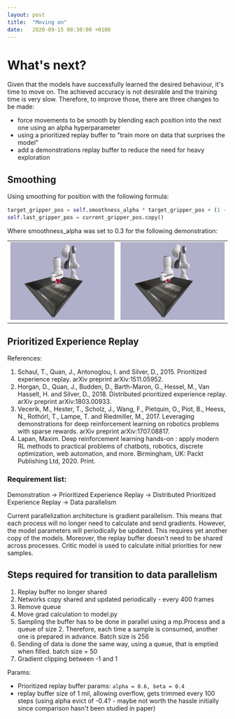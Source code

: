 ```yaml
---
layout: post
title:  "Moving on"
date:   2020-09-15 08:30:00 +0100
---
```

<!-- ![Bug found](/assets/Common/bug-stop.png){: .center-image} -->
# What's next?
Given that the models have successfully learned the desired behaviour, it's time to move on. The achieved accuracy is not desirable and the training time is very slow. Therefore, to improve those, there are three changes to be made:
- force movements to be smooth by blending each position into the next one using an alpha hyperparameter
- using a prioritized replay buffer to "train more on data that surprises the model"
- add a demonstrations replay buffer to reduce the need for heavy exploration

## Smoothing
Using smoothing for position with the following formula:
~~~ python
target_gripper_pos = self.smoothness_alpha * target_gripper_pos + (1 - self.smoothness_alpha) * self.last_gripper_pos
self.last_gripper_pos = current_gripper_pos.copy()
~~~
Where smoothness_alpha was set to 0.3 for the following demonstration:

|   |   |
|:-:|:-:|
|![Gif](/assets/Moving-on/smooth.gif)|![Gif](/assets/Moving-on/jittery.gif)|

## Prioritized Experience Replay
References:
1. Schaul, T., Quan, J., Antonoglou, I. and Silver, D., 2015. Prioritized experience replay. arXiv preprint arXiv:1511.05952.
2. Horgan, D., Quan, J., Budden, D., Barth-Maron, G., Hessel, M., Van Hasselt, H. and Silver, D., 2018. Distributed prioritized experience replay. arXiv preprint arXiv:1803.00933.
3. Vecerik, M., Hester, T., Scholz, J., Wang, F., Pietquin, O., Piot, B., Heess, N., Rothörl, T., Lampe, T. and Riedmiller, M., 2017. Leveraging demonstrations for deep reinforcement learning on robotics problems with sparse rewards. arXiv preprint arXiv:1707.08817.
4. Lapan, Maxim. Deep reinforcement learning hands-on : apply modern RL methods to practical problems of chatbots, robotics, discrete optimization, web automation, and more. Birmingham, UK: Packt Publishing Ltd, 2020. Print.

### Requirement list: 

Demonstration -> Prioritized Experience Replay -> Distributed Prioritized Experience Replay -> Data parallelism

Current parallelization architecture is gradient parallelism. This means that each process will no longer need to calculate and send gradients. However, the model parameters will periodically be updated. This requires yet another copy of the models. Moreover, the replay buffer doesn't need to be shared across processes. Critic model is used to calculate initial priorities for new samples. 

## Steps required for transition to data parallelism
1. Replay buffer no longer shared
2. Networks copy shared and updated periodically - every 400 frames
3. Remove queue
4. Move grad calculation to model.py
5. Sampling the buffer has to be done in parallel using a mp.Process and a queue of size 2. Therefore, each time a sample is consumed, another one is prepared in advance. Batch size is 256
6. Sending of data is done the same way, using a queue, that is emptied when filled. batch size = 50
7. Gradient clipping between -1 and 1

Params: 
- Prioritized replay buffer params: `alpha = 0.6, beta = 0.4`
- replay buffer size of 1 mil, allowing overflow, gets trimmed every 100 steps (using alpha evict of -0.4? - maybe not worth the hassle initially since comparison hasn't been studied in paper)


<!-- |  |   |   |   |   |
:-:|:-:|:-:|:-:|:-:|
![Low level accuracy](/assets/Getting-close/0_accuracy.png) | ![Low level actor loss](/assets/Getting-close/0_loss_actor.png) | ![Low level critic loss](/assets/Getting-close/0_loss_critic.png) | ![Low level reward](/assets/Getting-close/0_reward.png)
![High level accuracy](/assets/Getting-close/1_accuracy.png) | ![High level actor loss](/assets/Getting-close/1_loss_actor.png) | ![High level critic loss](/assets/Getting-close/1_loss_critic.png) | ![High level accuracy](/assets/Getting-close/1_reward.png)

![Gif](/assets/Getting-close/run0.gif) -->


<!-- ![Accuracy](/assets/Reduced-workspace-results/accuracy.png)
![Actor loss](/assets/Reduced-workspace-results/loss_actor.png)
![Critic loss](/assets/Reduced-workspace-results/loss_critic.png)

![Gif](/assets/Reduced-workspace-results/run0.gif) -->